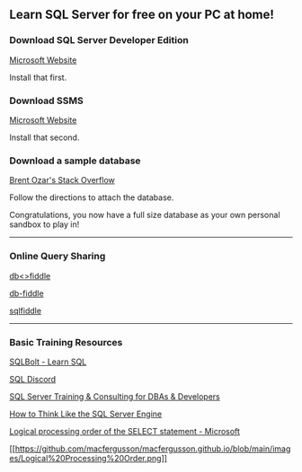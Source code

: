 ## Learn SQL Server for free on your PC at home!

### Download SQL Server Developer Edition

[Microsoft Website](https://www.microsoft.com/en-us/sql-server/sql-server-downloads)

Install that first.

### Download SSMS 

[Microsoft Website](https://docs.microsoft.com/en-us/sql/ssms/download-sql-server-management-studio-ssms)

Install that second.

### Download a sample database 

[Brent Ozar's Stack Overflow](https://www.brentozar.com/archive/2015/10/how-to-download-the-stack-overflow-database-via-bittorrent/)

Follow the directions to attach the database.

Congratulations, you now have a full size database as your own personal sandbox to play in!

---

### Online Query Sharing

[db<>fiddle](https://dbfiddle.uk/)

[db-fiddle](https://www.db-fiddle.com/)

[sqlfiddle](http://sqlfiddle.com/)

---

### Basic Training Resources


[SQLBolt - Learn SQL](https://sqlbolt.com/)


[SQL Discord](https://discord.gg/5c5ge7a7Ku)


[SQL Server Training & Consulting for DBAs & Developers ](https://www.sqlskills.com/)


[How to Think Like the SQL Server Engine](https://www.youtube.com/playlist?list=PLDYqU5RH_aX1VSVvjdla9TOKf939UhIDB)


[Logical processing order of the SELECT statement - Microsoft](https://docs.microsoft.com/en-us/sql/t-sql/queries/select-transact-sql?view=sql-server-ver15#logical-processing-order-of-the-select-statement)


[[https://github.com/macfergusson/macfergusson.github.io/blob/main/images/Logical%20Processing%20Order.png]]
